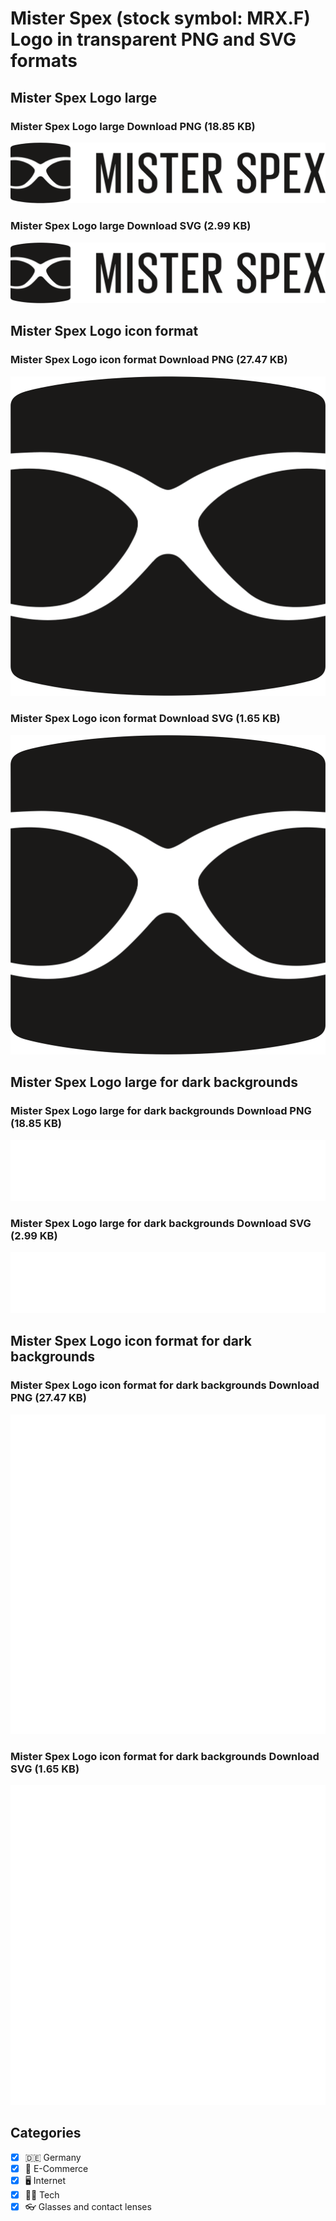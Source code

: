 # Mister Spex (stock symbol: MRX.F) Logo in transparent PNG and SVG formats

## Mister Spex Logo large

### Mister Spex Logo large Download PNG (18.85 KB)

![Mister Spex Logo large Download PNG (18.85 KB)](/img/orig/MRX.F_BIG-a923440f.png)

### Mister Spex Logo large Download SVG (2.99 KB)

![Mister Spex Logo large Download SVG (2.99 KB)](/img/orig/MRX.F_BIG-7ad49c5a.svg)

## Mister Spex Logo icon format

### Mister Spex Logo icon format Download PNG (27.47 KB)

![Mister Spex Logo icon format Download PNG (27.47 KB)](/img/orig/MRX.F-610e8fda.png)

### Mister Spex Logo icon format Download SVG (1.65 KB)

![Mister Spex Logo icon format Download SVG (1.65 KB)](/img/orig/MRX.F-90c73324.svg)

## Mister Spex Logo large for dark backgrounds

### Mister Spex Logo large for dark backgrounds Download PNG (18.85 KB)

![Mister Spex Logo large for dark backgrounds Download PNG (18.85 KB)](/img/orig/MRX.F_BIG.D-581a9eac.png)

### Mister Spex Logo large for dark backgrounds Download SVG (2.99 KB)

![Mister Spex Logo large for dark backgrounds Download SVG (2.99 KB)](/img/orig/MRX.F_BIG.D-fcb4e712.svg)

## Mister Spex Logo icon format for dark backgrounds

### Mister Spex Logo icon format for dark backgrounds Download PNG (27.47 KB)

![Mister Spex Logo icon format for dark backgrounds Download PNG (27.47 KB)](/img/orig/MRX.F.D-439948fb.png)

### Mister Spex Logo icon format for dark backgrounds Download SVG (1.65 KB)

![Mister Spex Logo icon format for dark backgrounds Download SVG (1.65 KB)](/img/orig/MRX.F.D-aa20939e.svg)



## Categories
- [x] 🇩🇪 Germany
- [x] 🛒 E-Commerce
- [x] 🖥️ Internet
- [x] 👩‍💻 Tech
- [x] 👓 Glasses and contact lenses
